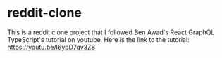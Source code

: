 # reddit-clone
This is a reddit clone project that I followed Ben Awad's React GraphQL TypeScript's tutorial on youtube.
Here is the link to the tutorial: https://youtu.be/I6ypD7qv3Z8
